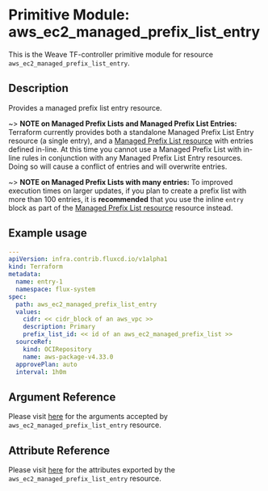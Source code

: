 
# Primitive Module: aws_ec2_managed_prefix_list_entry

This is the Weave TF-controller primitive module for resource `aws_ec2_managed_prefix_list_entry`.

## Description

Provides a managed prefix list entry resource.

~> **NOTE on Managed Prefix Lists and Managed Prefix List Entries:** Terraform
currently provides both a standalone Managed Prefix List Entry resource (a single entry),
and a [Managed Prefix List resource](ec2_managed_prefix_list.html) with entries defined
in-line. At this time you cannot use a Managed Prefix List with in-line rules in
conjunction with any Managed Prefix List Entry resources. Doing so will cause a conflict
of entries and will overwrite entries.

~> **NOTE on Managed Prefix Lists with many entries:**  To improved execution times on larger
updates, if you plan to create a prefix list with more than 100 entries, it is **recommended**
that you use the inline `entry` block as part of the [Managed Prefix List resource](ec2_managed_prefix_list.html)
resource instead.

## Example usage

```yaml
---
apiVersion: infra.contrib.fluxcd.io/v1alpha1
kind: Terraform
metadata:
  name: entry-1
  namespace: flux-system
spec:
  path: aws_ec2_managed_prefix_list_entry
  values:
    cidr: << cidr_block of an aws_vpc >>
    description: Primary
    prefix_list_id: << id of an aws_ec2_managed_prefix_list >>
  sourceRef:
    kind: OCIRepository
    name: aws-package-v4.33.0
  approvePlan: auto
  interval: 1h0m
```

## Argument Reference

Please visit [here](https://registry.terraform.io/providers/hashicorp/aws/4.33.0/docs/resources/iam_policy#argument-reference) for the arguments accepted by `aws_ec2_managed_prefix_list_entry` resource.

## Attribute Reference

Please visit [here](https://registry.terraform.io/providers/hashicorp/aws/4.33.0/docs/resources/iam_policy#attributes-reference) for the attributes exported by the `aws_ec2_managed_prefix_list_entry` resource.
